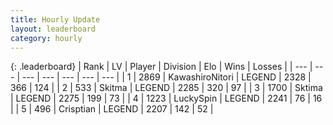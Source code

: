 ```yaml
---
title: Hourly Update
layout: leaderboard
category: hourly
---
```


{: .leaderboard}
| Rank | LV | Player | Division | Elo | Wins | Losses |
| --- | --- | --- | --- | --- | --- | --- |
| <span data-change="0">1</span> | 2869 | <span title="ID: 164871">KawashiroNitori</span> | LEGEND | <span data-change="0">2328</span> | <span data-change="0">366</span> | <span data-change="0">124</span> |
| <span data-change="0">2</span> | 533 | <span title="ID: 402846">Skitma</span> | LEGEND | <span data-change="0">2285</span> | <span data-change="0">320</span> | <span data-change="0">97</span> |
| <span data-change="0">3</span> | 1700 | <span title="ID: 353063">Sktima</span> | LEGEND | <span data-change="0">2275</span> | <span data-change="0">199</span> | <span data-change="0">73</span> |
| <span data-change="0">4</span> | 1223 | <span title="ID: 498412">LuckySpin</span> | LEGEND | <span data-change="0">2241</span> | <span data-change="0">76</span> | <span data-change="0">16</span> |
| <span data-change="0">5</span> | 496 | <span title="ID: 665674">Crisptian</span> | LEGEND | <span data-change="0">2207</span> | <span data-change="0">142</span> | <span data-change="0">52</span> |